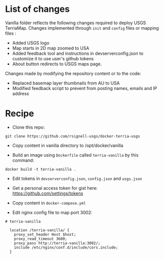 # List of changes
Vanilla folder reflects the following changes required to deploy USGS TerriaMap. Changes implemented through `init` and `config` files or mapping files :
 - Added USGS logo
 - Map starts in 2D map zoomed to USA
 - Added feedback tool and instructions in devserverconfig.json to customize it to use user's github tokens 
- About button redirects to USGS maps page.

Changes made by modifying the repository content or to the code:
 - Replaced  basemap layer thumbnails from AU to USA
- Modified feedback script to prevent from posting names, emails and IP address


# Recipe

* Clone this repo:
```
git clone https://github.com/rsignell-usgs/docker-terria-usgs
```

* Copy content in vanilla directory to /opt/docker/vanilla

* Build an image using `Dockerfile` called `terria-vanilla` by this command:
```
docker build -t terria-vanilla .
```

* Edit tokens in `devserverconfig.json`, `config.json` and `usgs.json`
- Get a personal access token for gist here: https://github.com/settings/tokens

* Copy content in `docker-compose.yml` 

* Edit nginx config file to map port 3002:

```
# terria-vanilla

  location /terria-vanilla/ {
    proxy_set_header Host $host;
    proxy_read_timeout 3600;
    proxy_pass http://terria-vanilla:3002/;
    include /etc/nginx/conf.d/include/cors.include;
  }
```


 
